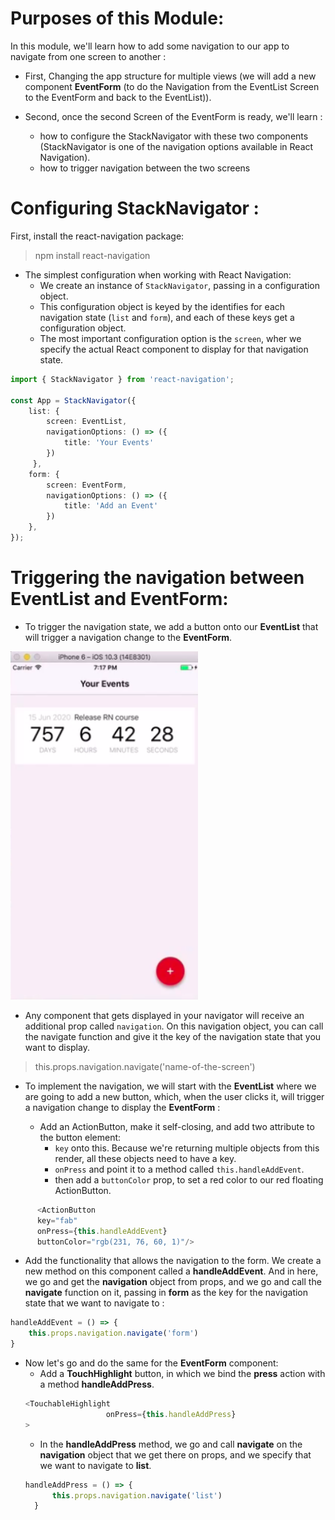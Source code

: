 # Purposes of this Module:

In this module, we'll learn how to add some navigation to our app to navigate from one screen to another :
- First, Changing the app structure for multiple views (we will add a new component **EventForm** (to do the Navigation from the EventList Screen to the EventForm and back to the EventList)).

- Second, once the second Screen of the EventForm is ready, we'll learn :
  - how to configure the StackNavigator with these two components (StackNavigator is one of the navigation options available in React Navigation).
  - how to trigger navigation between the two screens


# Configuring StackNavigator :

First, install the react-navigation package:
> npm install react-navigation

- The simplest configuration when working with React Navigation:
  - We create an instance of `StackNavigator`, passing in a configuration object. 
  - This configuration object is keyed by the identifies for each navigation state (`list` and `form`), and each of these keys get a configuration object.
  - The most important configuration option is the `screen`, wher we specify the actual React component to display for that navigation state.

```typescript
import { StackNavigator } from 'react-navigation';

const App = StackNavigator({
    list: { 
        screen: EventList,
        navigationOptions: () => ({
            title: 'Your Events'
        })
     },
    form: { 
        screen: EventForm, 
        navigationOptions: () => ({
            title: 'Add an Event'
        })
    },
});
```

# Triggering the navigation between EventList and EventForm:
- To trigger the navigation state, we add a button onto our **EventList** that will trigger a navigation change to the **EventForm**.
<img src="./../../img/Add_navigation_button_in_EventList_to_EventForm.png" width="300">

- Any component that gets displayed in your navigator will receive an additional prop called `navigation`. 
On this navigation object, you can call the navigate function and give it the key of the navigation state that you want to display. 
> this.props.navigation.navigate('name-of-the-screen')


- To implement the navigation, we will start with the **EventList** where we are going to add a new button, which, when the user clicks it, will trigger a navigation change to display the **EventForm** :

  - Add an ActionButton, make it self-closing, and add two attribute to the button element: 
    - `key` onto this. Because we're returning multiple objects from this render, all these objects need to have a key. 
    - `onPress` and point it to a method called `this.handleAddEvent`. 
    - then add a `buttonColor` prop, to set a red color to our red floating ActionButton. 

```typescript
      <ActionButton
      key="fab"
      onPress={this.handleAddEvent}
      buttonColor="rgb(231, 76, 60, 1)"/>
```

   - Add the functionality that allows the navigation to the form. We create a new method on this component called a **handleAddEvent**. And in here, we go and get the **navigation** object from props, and we go and call the **navigate** function on it, passing in **form** as the key for the navigation state that we want to navigate to : 
```typescript
handleAddEvent = () => {
	this.props.navigation.navigate('form')
}
```


- Now let's go and do the same for the **EventForm** component: 
  - Add a **TouchHighlight** button, in which we bind the **press** action with a method **handleAddPress**.
  ```typescript
  <TouchableHighlight  
                    onPress={this.handleAddPress}
  >
  ```
  - In the **handleAddPress** method, we go and call **navigate** on the **navigation** object that we get there on props, and we specify that we want to navigate to **list**. 
  ```typescript
  handleAddPress = () => {
        this.props.navigation.navigate('list')
    }
  ```  
  
